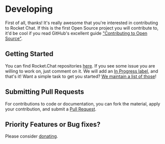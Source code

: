 # Developing

First of all, thanks! It's really awesome that you're interested in contributing to Rocket Chat. If this is the first Open Source project you will contribute to, it'd be cool if you read GitHub's excellent guide ["Contributing to Open Source"](https://guides.github.com/activities/contributing-to-open-source/).

## Getting Started

You can find Rocket.Chat repositories [here](https://github.com/RocketChat). If you see some issue you are willing to work on, just comment on it. We will add an [In Progress label](https://github.com/RocketChat/Rocket.Chat/labels/stat%3A%20in%20progress), and that's it! Want a simple task to get you started? [We maintain a list of those](https://github.com/RocketChat/Rocket.Chat/labels/contrib%3A%20easy)!

## Submitting Pull Requests

For contributions to code or documentation, you can fork the material, apply your contribution, and submit a [Pull Request](https://help.github.com/articles/using-pull-requests/).

## Priority Features or Bug fixes?

Please consider [donating](/1.%20Contributing/Donating/).

